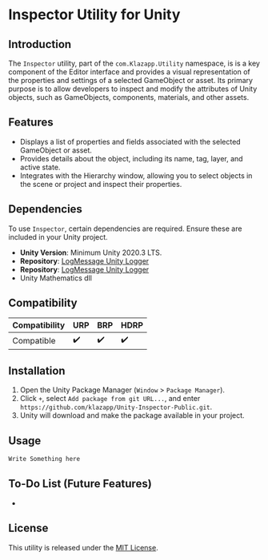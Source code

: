 # Inspector Utility for Unity

## Introduction
The `Inspector` utility, part of the `com.Klazapp.Utility` namespace, is is a key component of the Editor interface and provides a visual representation of the properties and settings of a selected GameObject or asset. Its primary purpose is to allow developers to inspect and modify the attributes of Unity objects, such as GameObjects, components, materials, and other assets.

## Features
- Displays a list of properties and fields associated with the selected GameObject or asset.
- Provides details about the object, including its name, tag, layer, and active state.
- Integrates with the Hierarchy window, allowing you to select objects in the scene or project and inspect their properties.

## Dependencies
To use `Inspector`, certain dependencies are required. Ensure these are included in your Unity project.
- **Unity Version**: Minimum Unity 2020.3 LTS.
- **Repository**: [LogMessage Unity Logger](https://github.com/klazapp/Unity-Logger-Public.git)
- **Repository**: [LogMessage Unity Logger](https://github.com/klazapp/Unity-Editor-Helper-Public.git)
- Unity Mathematics dll

## Compatibility
| Compatibility        | URP | BRP | HDRP |
|----------------------|-----|-----|------|
| Compatible           | ✔️  | ✔️  | ✔️   |

## Installation
1. Open the Unity Package Manager (`Window` > `Package Manager`).
2. Click `+`, select `Add package from git URL...`, and enter `https://github.com/klazapp/Unity-Inspector-Public.git`.
3. Unity will download and make the package available in your project.

## Usage
```csharp
Write Something here
```

## To-Do List (Future Features)
- 

## License
This utility is released under the [MIT License](LICENSE).

